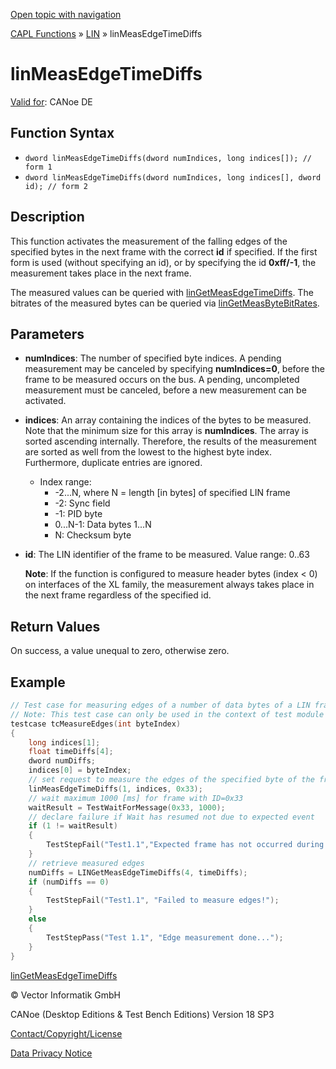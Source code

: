 [Open topic with navigation](../../../../../CANoeDEFamily.htm#Topics/CAPLFunctions/LIN/Functions/CAPLfunctionLINMeasEdgeTimeDiffs.md)

[CAPL Functions](../../CAPLfunctions.md) » [LIN](../CAPLfunctionsLINOverview.md) » linMeasEdgeTimeDiffs

# linMeasEdgeTimeDiffs

[Valid for](../../../Shared/FeatureAvailability.md): CANoe DE

## Function Syntax

- `dword linMeasEdgeTimeDiffs(dword numIndices, long indices[]); // form 1`
- `dword linMeasEdgeTimeDiffs(dword numIndices, long indices[], dword id); // form 2`

## Description

This function activates the measurement of the falling edges of the specified bytes in the next frame with the correct **id** if specified. If the first form is used (without specifying an id), or by specifying the id **0xff/-1**, the measurement takes place in the next frame.

The measured values can be queried with [linGetMeasEdgeTimeDiffs](CAPLfunctionLINGetMeasEdgeTimeDiffs.md). The bitrates of the measured bytes can be queried via [linGetMeasByteBitRates](CAPLfunctionLINGetMeasByteBitRates.md).

## Parameters

- **numIndices**: The number of specified byte indices. A pending measurement may be canceled by specifying **numIndices=0**, before the frame to be measured occurs on the bus. A pending, uncompleted measurement must be canceled, before a new measurement can be activated.

- **indices**: An array containing the indices of the bytes to be measured. Note that the minimum size for this array is **numIndices**. The array is sorted ascending internally. Therefore, the results of the measurement are sorted as well from the lowest to the highest byte index. Furthermore, duplicate entries are ignored.

  - Index range:
    - -2...N, where N = length [in bytes] of specified LIN frame
    - -2: Sync field
    - -1: PID byte
    - 0...N-1: Data bytes 1...N
    - N: Checksum byte

- **id**: The LIN identifier of the frame to be measured. Value range: 0..63

  **Note**: If the function is configured to measure header bytes (index < 0) on interfaces of the XL family, the measurement always takes place in the next frame regardless of the specified id.

## Return Values

On success, a value unequal to zero, otherwise zero.

## Example

```c
// Test case for measuring edges of a number of data bytes of a LIN frame.
// Note: This test case can only be used in the context of test module nodes
testcase tcMeasureEdges(int byteIndex)
{
    long indices[1];
    float timeDiffs[4];
    dword numDiffs;
    indices[0] = byteIndex;
    // set request to measure the edges of the specified byte of the frame with ID=0x33
    linMeasEdgeTimeDiffs(1, indices, 0x33);
    // wait maximum 1000 [ms] for frame with ID=0x33
    waitResult = TestWaitForMessage(0x33, 1000);
    // declare failure if Wait has resumed not due to expected event
    if (1 != waitResult)
    {
        TestStepFail("Test1.1","Expected frame has not occurred during 1000 ms!");
    }
    // retrieve measured edges
    numDiffs = LINGetMeasEdgeTimeDiffs(4, timeDiffs);
    if (numDiffs == 0)
    {
        TestStepFail("Test1.1", "Failed to measure edges!");
    }
    else
    {
        TestStepPass("Test 1.1", "Edge measurement done...");
    }
}
```

[linGetMeasEdgeTimeDiffs](CAPLfunctionLINGetMeasEdgeTimeDiffs.md)

© Vector Informatik GmbH

CANoe (Desktop Editions & Test Bench Editions) Version 18 SP3

[Contact/Copyright/License](../../../Shared/ContactCopyrightLicense.md)

[Data Privacy Notice](https://www.vector.com/int/en/company/get-info/privacy-policy/)
